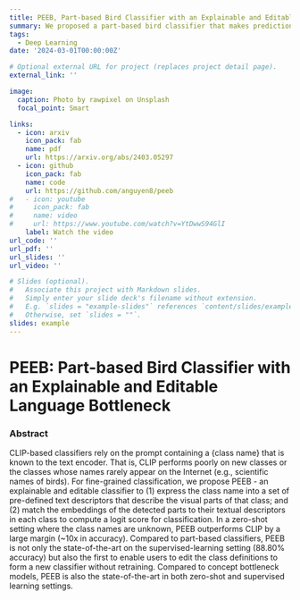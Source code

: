 ```yaml
---
title: PEEB, Part-based Bird Classifier with an Explainable and Editable Language Bottleneck
summary: We proposed a part-based bird classifier that makes predictions based on part-wise descriptions. Our method directly utilizes human-provided descriptions (in this work, from GPT4). It outperforms CLIP and M&V by 10 points in CUB and 28 points in NABirds.
tags:
  - Deep Learning
date: '2024-03-01T00:00:00Z'

# Optional external URL for project (replaces project detail page).
external_link: ''

image:
  caption: Photo by rawpixel on Unsplash
  focal_point: Smart

links:
  - icon: arxiv
    icon_pack: fab
    name: pdf
    url: https://arxiv.org/abs/2403.05297
  - icon: github
    icon_pack: fab
    name: code
    url: https://github.com/anguyen8/peeb
#   - icon: youtube
#     icon_pack: fab
#     name: video
#     url: https://www.youtube.com/watch?v=YtDwwS94GlI
    label: Watch the video
url_code: ''
url_pdf: ''
url_slides: ''
url_video: ''

# Slides (optional).
#   Associate this project with Markdown slides.
#   Simply enter your slide deck's filename without extension.
#   E.g. `slides = "example-slides"` references `content/slides/example-slides.md`.
#   Otherwise, set `slides = ""`.
slides: example
---
```


# PEEB: Part-based Bird Classifier with an Explainable and Editable Language Bottleneck

### Abstract
CLIP-based classifiers rely on the prompt containing a {class name} that is known to the text encoder. That is, CLIP performs poorly on new classes or the classes whose names rarely appear on the Internet (e.g., scientific names of birds). For fine-grained classification, we propose PEEB - an explainable and editable classifier to (1) express the class name into a set of pre-defined text descriptors that describe the visual parts of that class; and (2) match the embeddings of the detected parts to their textual descriptors in each class to compute a logit score for classification. In a zero-shot setting where the class names are unknown, PEEB outperforms CLIP by a large margin (~10x in accuracy). Compared to part-based classifiers, PEEB is not only the state-of-the-art on the supervised-learning setting (88.80% accuracy) but also the first to enable users to edit the class definitions to form a new classifier without retraining. Compared to concept bottleneck models, PEEB is also the state-of-the-art in both zero-shot and supervised learning settings.